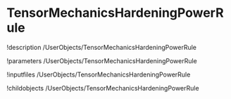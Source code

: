 <!-- MOOSE Documentation Stub: Remove this when content is added. -->

# TensorMechanicsHardeningPowerRule
!description /UserObjects/TensorMechanicsHardeningPowerRule

!parameters /UserObjects/TensorMechanicsHardeningPowerRule

!inputfiles /UserObjects/TensorMechanicsHardeningPowerRule

!childobjects /UserObjects/TensorMechanicsHardeningPowerRule
